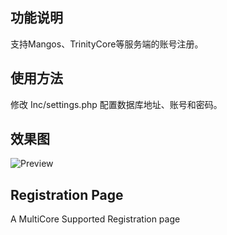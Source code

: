 ## 功能说明
支持Mangos、TrinityCore等服务端的账号注册。

## 使用方法
修改 Inc/settings.php 配置数据库地址、账号和密码。

## 效果图
![Preview](https://github.com/defsky/Registration-Page/blob/master/screenshots/screenshot01.jpg)

## Registration Page
A MultiCore Supported Registration page

